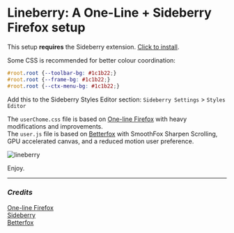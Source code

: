 # Lineberry: A One-Line + Sideberry Firefox setup 
This setup **requires** the Sideberry extension. [Click to install](https://addons.mozilla.org/firefox/downloads/file/4246774/sidebery-5.2.0.xpi).

Some CSS is recommended for better colour coordination:
```css
#root.root {--toolbar-bg: #1c1b22;}
#root.root {--frame-bg: #1c1b22;}
#root.root {--ctx-menu-bg: #1c1b22;}
```
Add this to the Sideberry Styles Editor section: `Sideberry Settings` > `Styles Editor`

The `userChome.css` file is based on [One-line Firefox](https://github.com/khuedoan/one-line-firefox) with heavy modifications and improvements.  
The `user.js` file is based on [Betterfox](https://github.com/yokoffing/Betterfox) with SmoothFox Sharpen Scrolling, GPU accelerated canvas, and a reduced motion user preference.

![lineberry](https://i.postimg.cc/5ypNxWTP/image.png)

Enjoy.

---
### *Credits*
[One-line Firefox](https://github.com/khuedoan/one-line-firefox)  
[Sideberry](https://github.com/mbnuqw/sidebery)  
[Betterfox](https://github.com/yokoffing/Betterfox)
